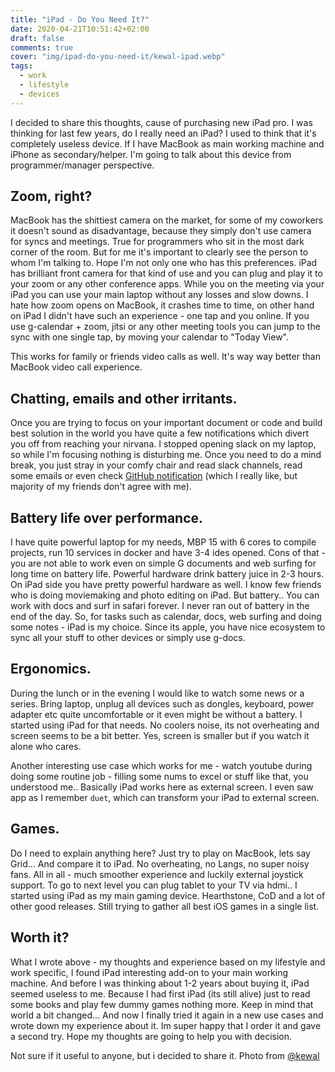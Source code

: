 ```yaml
---
title: "iPad - Do You Need It?"
date: 2020-04-21T10:51:42+02:00
draft: false
comments: true
cover: "img/ipad-do-you-need-it/kewal-ipad.webp"
tags:
  - work
  - lifestyle
  - devices
---
```


I decided to share this thoughts, cause of purchasing new iPad pro. I was thinking for last few years, do I really need an iPad? I used to think that it's completely useless device. If I have MacBook as main working machine and iPhone as secondary/helper. I'm going to talk about this device from programmer/manager perspective. 

## Zoom, right? 

MacBook has the shittiest camera on the market, for some of my coworkers it doesn't sound as disadvantage, because they simply don't use camera for syncs and meetings. True for programmers who sit in the most dark corner of the room. But for me it's important to clearly see the person to whom I'm talking to. Hope I'm not only one who has this preferences. iPad has brilliant front camera for that kind of use and you can plug and play it to your zoom or any other conference apps. While you on the meeting via your iPad you can use your main laptop without any losses and slow downs. I hate how zoom opens on MacBook, it crashes time to time, on other hand on iPad I didn't have such an experience - one tap and you online. If you use g-calendar + zoom, jitsi or any other meeting tools you can jump to the sync with one single tap, by moving your calendar to "Today View".

This works for family or friends video calls as well. It's way way better than MacBook video call experience.

## Chatting, emails and other irritants.

Once you are trying to focus on your important document or code and build best solution in the world you have quite a few notifications which divert you off from reaching your nirvana. I stopped opening slack on my laptop, so while I'm focusing nothing is disturbing me. Once you need to do a mind break, you just stray in your comfy chair and read slack channels, read some emails or even check [GitHub notification](https://github.com/notifications/beta) (which I really like, but majority of my friends don't agree with me).

## Battery life over performance.

I have quite powerful laptop for my needs, MBP 15 with 6 cores to compile projects, run 10 services in docker and have 3-4 ides opened. Cons of that - you are not able to work even on simple G documents and web surfing for long time on battery life. Powerful hardware drink battery juice in 2-3 hours. On iPad side you have pretty powerful hardware as well. I know few friends who is doing moviemaking and photo editing on iPad. But battery.. You can work with docs and surf in safari forever. I never ran out of battery in the end of the day. So, for tasks such as calendar, docs, web surfing and doing some notes - iPad is my choice. Since its apple, you have nice ecosystem to sync all your stuff to other devices or simply use g-docs. 

## Ergonomics.

During the lunch or in the evening I would like to watch some news or a series. Bring laptop, unplug all devices such as dongles, keyboard, power adapter etc quite uncomfortable or it even might be without a battery. I started using iPad for that needs. No coolers noise, its not overheating and screen seems to be a bit better. Yes, screen is smaller but if you watch it alone who cares. 

Another interesting use case which works for me - watch youtube during doing some routine job - filling some nums to excel or stuff like that, you understood me.. Basically iPad works here as external screen. I even saw app as I remember `duet`, which can transform your iPad to external screen. 

## Games.

Do I need to explain anything here? Just try to play on MacBook, lets say Grid... And compare it to iPad. No overheating, no Langs, no super noisy fans. All in all - much smoother experience and luckily external joystick support. To go to next level you can plug tablet to your TV via hdmi.. I started using iPad as my main gaming device. Hearthstone, CoD and a lot of other good releases. Still trying to gather all best iOS games in a single list. 

## Worth it? 

What I wrote above - my thoughts and experience based on my lifestyle and work specific, I found iPad interesting add-on to your main working machine. And before I was thinking about 1-2 years about buying it, iPad seemed useless to me. Because I had first iPad (its still alive) just to read some books and play few dummy games nothing more. Keep in mind that world a bit changed... And now I finally tried it again in a new use cases and wrote down my experience about it. Im super happy that I order it and gave a second try. Hope my thoughts are going to help you with decision. 

Not sure if it useful to anyone, but i decided to share it.
Photo from [@kewal](https://unsplash.com/@kewal)
